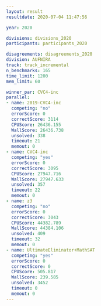 ```yaml
---
layout: result
resultdate: 2020-07-04 11:47:56

year: 2020

divisions: divisions_2020
participants: participants_2020

disagreements: disagreements_2020
division: AUFNIRA
track: track_incremental
n_benchmarks: 165
time_limit: 1200
mem_limit: 60

winner_par: CVC4-inc
parallel:
- name: 2019-CVC4-inc
  competing: "no"
  errorScore: 0
  correctScore: 3114
  CPUScore: 26436.155
  WallScore: 26436.738
  unsolved: 338
  timeout: 21
  memout: 0
- name: CVC4-inc
  competing: "yes"
  errorScore: 0
  correctScore: 3095
  CPUScore: 27947.716
  WallScore: 27947.633
  unsolved: 357
  timeout: 22
  memout: 0
- name: z3
  competing: "no"
  errorScore: 0
  correctScore: 3043
  CPUScore: 44382.789
  WallScore: 44384.106
  unsolved: 409
  timeout: 32
  memout: 0
- name: UltimateEliminator+MathSAT
  competing: "yes"
  errorScore: 0
  correctScore: 0
  CPUScore: 505.817
  WallScore: 239.585
  unsolved: 3452
  timeout: 0
  memout: 0
---
```

